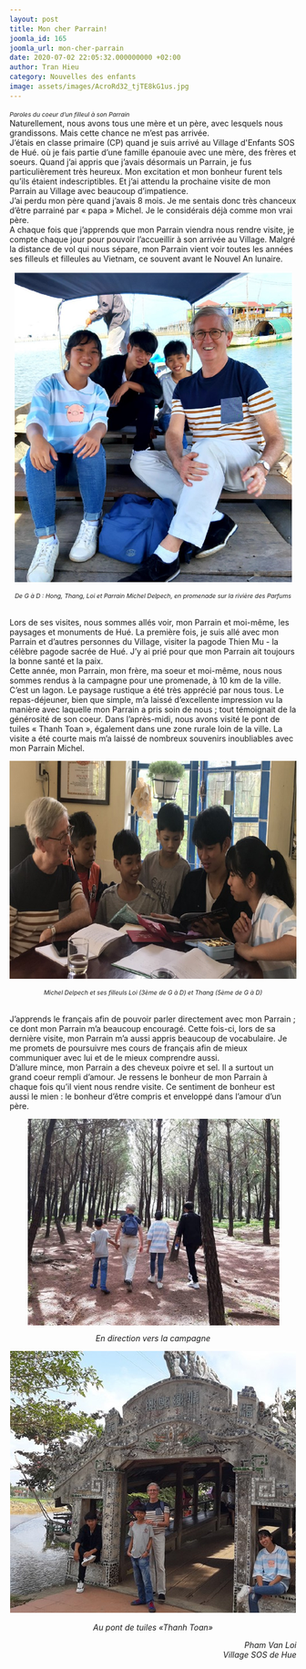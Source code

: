 ```yaml
---
layout: post
title: Mon cher Parrain!
joomla_id: 165
joomla_url: mon-cher-parrain
date: 2020-07-02 22:05:32.000000000 +02:00
author: Tran Hieu
category: Nouvelles des enfants
image: assets/images/AcroRd32_tjTE8kG1us.jpg
---
```

<span style="font-size: 8pt;"><em>Paroles du coeur d’un filleul à son Parrain</em></span><br />Naturellement, nous avons tous une mère et un père, avec lesquels nous grandissons. Mais cette chance ne m’est pas arrivée.<br />J’étais en classe primaire (CP) quand je suis arrivé au Village d'Enfants SOS de Hué. où je fais partie d’une famille épanouie avec une mère, des frères et soeurs. Quand j’ai appris que j’avais désormais un Parrain, je fus particulièrement très heureux. Mon excitation et mon bonheur furent tels qu’ils étaient indescriptibles. Et j’ai attendu la prochaine visite de mon Parrain au Village avec beaucoup d’impatience.<br />J’ai perdu mon père quand j’avais 8 mois. Je me sentais donc très chanceux d’être parrainé par « papa » Michel. Je le considérais déjà comme mon vrai père.<br />A chaque fois que j’apprends que mon Parrain viendra nous rendre visite, je compte chaque jour pour pouvoir l’accueillir à son arrivée au Village. Malgré la distance de vol qui nous sépare, mon Parrain vient voir toutes les années ses filleuls et filleules au Vietnam, ce souvent avant le Nouvel An lunaire.</p>
<p><img style="display: block; margin-left: auto; margin-right: auto;" src="/assets/images/AcroRd32_tjTE8kG1us.jpg" width="487" height="546" /></p>
<p style="text-align: center;"><span style="font-size: 8pt;"><em>De G à D : Hong, Thang, Loi et Parrain Michel Delpech, en promenade sur la rivière des Parfums</em>

<p><br />Lors de ses visites, nous sommes allés voir, mon Parrain et moi-même, les paysages et monuments de Hué. La première fois, je suis allé avec mon Parrain et d’autres personnes du Village, visiter la pagode Thien Mu - la célèbre pagode sacrée de Hué. J’y ai prié pour que mon Parrain ait toujours la bonne santé et la paix.<br />Cette année, mon Parrain, mon frère, ma soeur et moi-même, nous nous sommes rendus à la campagne pour une promenade, à 10 km de la ville. C’est un lagon. Le paysage rustique a été très apprécié par nous tous. Le repas-déjeuner, bien que simple, m’a laissé d’excellente impression vu la manière avec laquelle mon Parrain a pris soin de nous ; tout témoignait de la générosité de son coeur. Dans l’après-midi, nous avons visité le pont de tuiles « Thanh Toan », également dans une zone rurale loin de la ville. La visite a été courte mais m’a laissé de nombreux souvenirs inoubliables avec mon Parrain Michel.</p>
<p><img style="display: block; margin-left: auto; margin-right: auto;" src="/assets/images/AcroRd32_nJT60Wj5IC.jpg" width="680" height="383" /></p>
<p style="text-align: center;"><span style="font-size: 8pt;"><em>Michel Delpech et ses filleuls Loi (3ème de G à D) et Thang (5ème de G à D)</em>

<p><br />J’apprends le français afin de pouvoir parler directement avec mon Parrain ; ce dont mon Parrain m’a beaucoup encouragé. Cette fois-ci, lors de sa dernière visite, mon Parrain m’a aussi appris beaucoup de vocabulaire. Je me promets de poursuivre mes cours de français afin de mieux communiquer avec lui et de le mieux comprendre aussi.<br />D’allure mince, mon Parrain a des cheveux poivre et sel. Il a surtout un grand coeur rempli d’amour. Je ressens le bonheur de mon Parrain à chaque fois qu’il vient nous rendre visite. Ce sentiment de bonheur est aussi le mien : le bonheur d’être compris et enveloppé dans l’amour d’un père.</p>
<p><img style="display: block; margin-left: auto; margin-right: auto;" src="/assets/images/AcroRd32_qmE1YULiuX.jpg" /></p>
<p style="text-align: center;"><em>En direction vers la campagne</em></p>
<p style="text-align: center;"><em><img src="/assets/images/AcroRd32_EEWKP7Ofke.jpg" /></em></p>
<p style="text-align: center;"><em>Au pont de tuiles «Thanh Toan»</em></p>

<p style="text-align: right;"><em>Pham Van Loi</em><br /><em>Village SOS de Hue</em></p>
